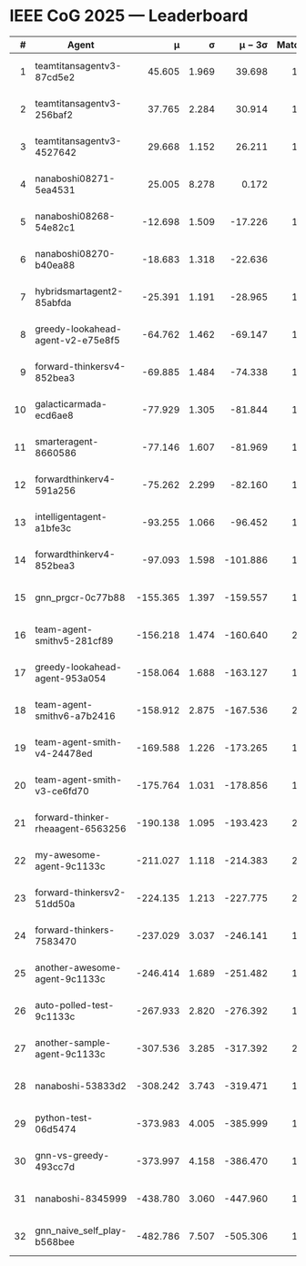 # IEEE CoG 2025 — Leaderboard

| # | Agent | μ | σ | μ − 3σ | Matches | Updated |
|---:|---|---:|---:|---:|---:|---|
| 1 | teamtitansagentv3-87cd5e2 | 45.605 | 1.969 | 39.698 | 1840 | 2025-08-27 10:34 |
| 2 | teamtitansagentv3-256baf2 | 37.765 | 2.284 | 30.914 | 1860 | 2025-08-27 10:34 |
| 3 | teamtitansagentv3-4527642 | 29.668 | 1.152 | 26.211 | 1780 | 2025-08-27 10:34 |
| 4 | nanaboshi08271-5ea4531 | 25.005 | 8.278 | 0.172 | 220 | 2025-08-27 10:34 |
| 5 | nanaboshi08268-54e82c1 | -12.698 | 1.509 | -17.226 | 1580 | 2025-08-27 10:34 |
| 6 | nanaboshi08270-b40ea88 | -18.683 | 1.318 | -22.636 | 620 | 2025-08-27 10:34 |
| 7 | hybridsmartagent2-85abfda | -25.391 | 1.191 | -28.965 | 1453 | 2025-08-27 10:34 |
| 8 | greedy-lookahead-agent-v2-e75e8f5 | -64.762 | 1.462 | -69.147 | 1698 | 2025-08-27 10:34 |
| 9 | forward-thinkersv4-852bea3 | -69.885 | 1.484 | -74.338 | 1653 | 2025-08-27 10:34 |
| 10 | galacticarmada-ecd6ae8 | -77.929 | 1.305 | -81.844 | 1680 | 2025-08-27 10:34 |
| 11 | smarteragent-8660586 | -77.146 | 1.607 | -81.969 | 1595 | 2025-08-27 10:34 |
| 12 | forwardthinkerv4-591a256 | -75.262 | 2.299 | -82.160 | 1608 | 2025-08-27 10:34 |
| 13 | intelligentagent-a1bfe3c | -93.255 | 1.066 | -96.452 | 1641 | 2025-08-27 10:34 |
| 14 | forwardthinkerv4-852bea3 | -97.093 | 1.598 | -101.886 | 1516 | 2025-08-27 10:34 |
| 15 | gnn_prgcr-0c77b88 | -155.365 | 1.397 | -159.557 | 1520 | 2025-08-27 10:34 |
| 16 | team-agent-smithv5-281cf89 | -156.218 | 1.474 | -160.640 | 2080 | 2025-08-27 10:34 |
| 17 | greedy-lookahead-agent-953a054 | -158.064 | 1.688 | -163.127 | 1858 | 2025-08-27 10:34 |
| 18 | team-agent-smithv6-a7b2416 | -158.912 | 2.875 | -167.536 | 2200 | 2025-08-27 10:34 |
| 19 | team-agent-smith-v4-24478ed | -169.588 | 1.226 | -173.265 | 1860 | 2025-08-27 10:34 |
| 20 | team-agent-smith-v3-ce6fd70 | -175.764 | 1.031 | -178.856 | 1920 | 2025-08-27 10:34 |
| 21 | forward-thinker-rheaagent-6563256 | -190.138 | 1.095 | -193.423 | 2008 | 2025-08-27 10:34 |
| 22 | my-awesome-agent-9c1133c | -211.027 | 1.118 | -214.383 | 2520 | 2025-08-27 10:34 |
| 23 | forward-thinkersv2-51dd50a | -224.135 | 1.213 | -227.775 | 2088 | 2025-08-27 10:34 |
| 24 | forward-thinkers-7583470 | -237.029 | 3.037 | -246.141 | 1960 | 2025-08-27 10:34 |
| 25 | another-awesome-agent-9c1133c | -246.414 | 1.689 | -251.482 | 1980 | 2025-08-27 10:34 |
| 26 | auto-polled-test-9c1133c | -267.933 | 2.820 | -276.392 | 1620 | 2025-08-27 10:34 |
| 27 | another-sample-agent-9c1133c | -307.536 | 3.285 | -317.392 | 2140 | 2025-08-27 10:34 |
| 28 | nanaboshi-53833d2 | -308.242 | 3.743 | -319.471 | 1680 | 2025-08-27 10:34 |
| 29 | python-test-06d5474 | -373.983 | 4.005 | -385.999 | 1830 | 2025-08-27 10:34 |
| 30 | gnn-vs-greedy-493cc7d | -373.997 | 4.158 | -386.470 | 1720 | 2025-08-27 10:34 |
| 31 | nanaboshi-8345999 | -438.780 | 3.060 | -447.960 | 1750 | 2025-08-27 10:34 |
| 32 | gnn_naive_self_play-b568bee | -482.786 | 7.507 | -505.306 | 1360 | 2025-08-27 10:34 |
